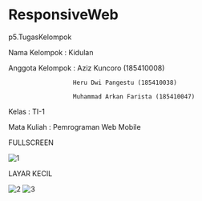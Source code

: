 # ResponsiveWeb
p5.TugasKelompok

Nama Kelompok		: Kidulan

Anggota Kelompok	: Aziz Kuncoro (185410008)

					  Heru Dwi Pangestu (185410038)
					  
					  Muhammad Arkan Farista (185410047)
					  
Kelas				: TI-1

Mata Kuliah			: Pemrograman Web Mobile

FULLSCREEN

![1](https://user-images.githubusercontent.com/70943455/112325531-5b79ae80-8ce6-11eb-8f02-979ddd95fc56.png)

LAYAR KECIL

![2](https://user-images.githubusercontent.com/70943455/112325538-5caadb80-8ce6-11eb-9df6-43b807af1335.png)
![3](https://user-images.githubusercontent.com/70943455/112325540-5d437200-8ce6-11eb-8b8c-3f8943a9a588.png)